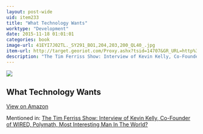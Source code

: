 ```yaml
---
layout: post-wide
uid: item233
title: "What Technology Wants"
worktype: "Development"
date: 2015-11-18 01:01:01
categories: book
image-url: 41EYI7J02TL._SY291_BO1,204,203,200_QL40_.jpg
item-url: http://target.georiot.com/Proxy.ashx?tsid=14707&GR_URL=http%3A%2F%2Fwww.amazon.com%2FWhat-Technology-Wants-Kevin-Kelly%2Fdp%2F0143120174%2F
description: "The Tim Ferriss Show: Interview of Kevin Kelly, Co-Founder of WIRED, Polymath, Most Interesting Man In The World?"
---
```

<a href="http://target.georiot.com/Proxy.ashx?tsid=14707&GR_URL=http%3A%2F%2Fwww.amazon.com%2FWhat-Technology-Wants-Kevin-Kelly%2Fdp%2F0143120174%2F" target="blank"><img src="../../../../img/thumbs/41EYI7J02TL._SY291_BO1,204,203,200_QL40_.jpg" class="prod-img"></a>
<h2>What Technology Wants</h2>
<p><a class="btn btn-primary" href="http://target.georiot.com/Proxy.ashx?tsid=14707&GR_URL=http%3A%2F%2Fwww.amazon.com%2FWhat-Technology-Wants-Kevin-Kelly%2Fdp%2F0143120174%2F" target="blank">View on Amazon</a><p>
<p>Mentioned in: <a href="http://fourhourworkweek.com/2014/08/29/kevin-kelly/" target="blank">The Tim Ferriss Show: Interview of Kevin Kelly, Co-Founder of WIRED, Polymath, Most Interesting Man In The World?</a></p>
